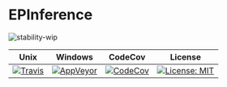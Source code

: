 # EPInference

![stability-wip](https://img.shields.io/badge/stability-work_in_progress-lightgrey.svg)


Unix | Windows | CodeCov | License
---- | ------- | ------- | -------
[![Travis](https://travis-ci.org/tlienart/EPInference.jl.svg?branch=master)](https://travis-ci.org/tlienart/EPInference.jl) | [![AppVeyor](https://ci.appveyor.com/api/projects/status/github/tlienart/EPInference.jl?branch=master&svg=true)](https://ci.appveyor.com/project/tlienart/epinference-jl) | [![CodeCov](http://codecov.io/github/tlienart/EPInference.jl/coverage.svg?branch=master)](http://codecov.io/github/tlienart/EPInference.jl?branch=master) | [![License: MIT](https://img.shields.io/badge/License-MIT-blue.svg)](https://opensource.org/licenses/MIT)
